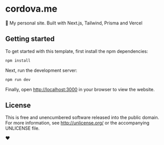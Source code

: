 # cordova.me

🏡 My personal site. Built with Next.js, Tailwind, Prisma and Vercel

## Getting started

To get started with this template, first install the npm dependencies:

```bash
npm install
```

Next, run the development server:

```bash
npm run dev
```

Finally, open [http://localhost:3000](http://localhost:3000) in your browser to view the website.

## License

This is free and unencumbered software released into the public domain. For more information, see <http://unlicense.org/> or the accompanying UNLICENSE file.

&#10084;
